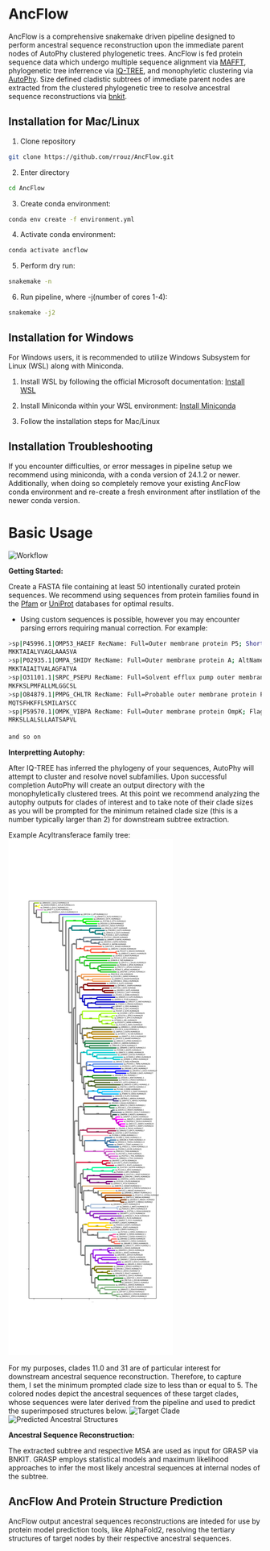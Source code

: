 # AncFlow
AncFlow is a comprehensive snakemake driven pipeline designed to perform ancestral sequence reconstruction upon the immediate parent nodes of AutoPhy clustered phylogenetic trees. AncFlow is fed protein sequence data which undergo multiple sequence alignment via [MAFFT](https://github.com/GSLBiotech/mafft), phylogenetic tree inferrence via [IQ-TREE](https://github.com/iqtree/iqtree2), and monophyletic clustering via [AutoPhy](https://github.com/aortizsax/autophy). Size defined cladistic subtrees of immediate parent nodes are extracted from the clustered phylogenetic tree to resolve ancestral sequence reconstructions via [bnkit](https://github.com/bodenlab/bnkit).

## Installation for Mac/Linux
1. Clone repository
```bash
git clone https://github.com/rrouz/AncFlow.git
```

2. Enter directory
```bash
cd AncFlow
```

3. Create conda environment:
```bash
conda env create -f environment.yml
```

4. Activate conda environment:
```bash
conda activate ancflow
```

5. Perform dry run:
```bash
snakemake -n
```

6. Run pipeline, where -j(number of cores 1-4):
```bash
snakemake -j2
```

## Installation for Windows
For Windows users, it is recommended to utilize Windows Subsystem for Linux (WSL) along with Miniconda. 


1. Install WSL by following the official Microsoft documentation: [Install WSL](https://docs.microsoft.com/en-us/windows/wsl/install)

2. Install Miniconda within your WSL environment: [Install Miniconda](https://conda.io/projects/conda/en/latest/user-guide/install/windows.html)

3. Follow the installation steps for Mac/Linux


## Installation Troubleshooting
If you encounter difficulties, or error messages in pipeline setup we recommend using miniconda, with a conda version of 24.1.2 or newer. Additionally, when doing so completely remove your existing AncFlow conda environment and re-create a fresh environment after instllation of the newer conda version. 

# Basic Usage
![Workflow](https://i.imgur.com/Pp7OdYk.jpg)

**Getting Started:**

Create a FASTA file containing at least 50 intentionally curated protein sequences. We recommend using sequences from protein families found in the [Pfam](https://pubmed.ncbi.nlm.nih.gov/26673716/) or [UniProt](https://www.uniprot.org/) databases for optimal results.
* Using custom sequences is possible, however you may encounter parsing errors requiring manual correction.
For example:
```bash
>sp|P45996.1|OMP53_HAEIF RecName: Full=Outer membrane protein P5; Short=OMP P5; AltName: Full=Fimbrin; AltName: Full=Outer membrane porin A; AltName: Full=Outer membrane protein A; Flags: Precursor
MKKTAIALVVAGLAAASVA
>sp|P02935.1|OMPA_SHIDY RecName: Full=Outer membrane protein A; AltName: Full=Outer membrane porin A; Flags: Precursor
MKKTAIAITVALAGFATVA
>sp|O31101.1|SRPC_PSEPU RecName: Full=Solvent efflux pump outer membrane protein SrpC; Flags: Precursor
MKFKSLPMFALLMLGGCSL
>sp|O84879.1|PMPG_CHLTR RecName: Full=Probable outer membrane protein PmpG; AltName: Full=Polymorphic membrane protein G; Flags: Precursor
MQTSFHKFFLSMILAYSCC
>sp|P59570.1|OMPK_VIBPA RecName: Full=Outer membrane protein OmpK; Flags: Precursor
MRKSLLALSLLAATSAPVL

and so on
```

**Interpretting Autophy:**

After IQ-TREE has inferred the phylogeny of your sequences, AutoPhy will attempt to cluster and resolve novel subfamilies. Upon successful completion AutoPhy will create an output directory with the monophyletically clustered trees. At this point we recommend analyzing the autophy outputs for clades of interest and to take note of their clade sizes as you will be prompted for the minimum retained clade size (this is a number typically larger than 2) for downstream subtree extraction.  

Example Acyltransferace family tree: 
![Acyltransferace Sample Tree](https://github.com/rrouz/AncFlow/blob/main/sample_runs/acyltransferaces/output/2024-02-16_3_EMClust_monophyleticautophy_precomputed_coloredtree.svg)

For my purposes, clades 11.0 and 31 are of particular interest for downstream ancestral sequence reconstruction. Therefore, to capture them, I set the minimum prompted clade size to less than or equal to 5. The colored nodes depict the ancestral sequences of these target clades, whose sequences were later derived from the pipeline and used to predict the superimposed structures below.
![Target Clade](https://i.imgur.com/lMhZzpf.jpeg)
![Predicted Ancestral Structures](https://media.giphy.com/media/v1.Y2lkPTc5MGI3NjExNzQ1dnlhNGlwaWRnZ2EzajR0c2cwNnEwN3JsYmc0MTU5dTV2eDUzaSZlcD12MV9pbnRlcm5hbF9naWZfYnlfaWQmY3Q9Zw/LFf30BXqYICQtcy9DX/giphy-downsized-large.gif)

**Ancestral Sequence Reconstruction:**

The extracted subtree and respective MSA are used as input for GRASP via BNKIT. GRASP employs statistical models and maximum likelihood approaches to infer the most likely ancestral sequences at internal nodes of the subtree.


## AncFlow And Protein Structure Prediction
AncFlow output ancestral sequences reconstructions are inteded for use by protein model prediction tools, like AlphaFold2, resolving the tertiary  structures of target nodes by their respective ancestral sequences.



